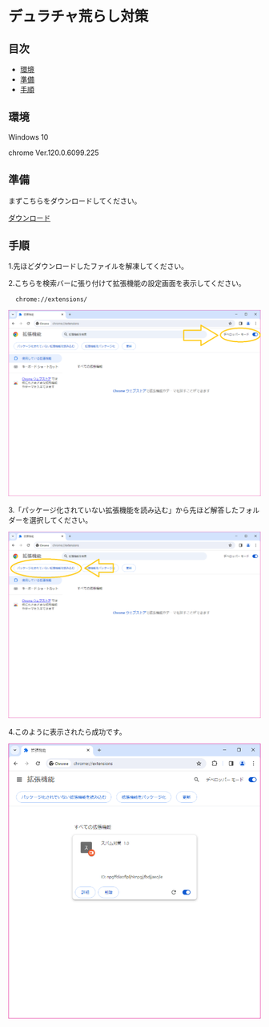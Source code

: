 <h1>デュラチャ荒らし対策</h1>

## 目次

- [環境](#environment)
- [準備](#preparation)
- [手順](#process)

<h2 id="environment">環境</h2>
    <p>Windows 10</p>
    <p>chrome Ver.120.0.6099.225</p>

<h2 id="preparation">準備</h2>
  <p>まずこちらをダウンロードしてください。</p>
  
  [ダウンロード]([https://github.com/kana00000/test/raw/main/%E3%82%B9%E3%83%91%E3%83%A0%E5%AF%BE%E7%AD%96.zip](https://github.com/kana00000/test/raw/main/%E3%82%B9%E3%83%91%E3%83%A0%E5%AF%BE%E7%AD%96Ver.1.1.zip))
  
<h2 id="process">手順</h2>
  <p>1.先ほどダウンロードしたファイルを解凍してください。</p>
    
  <p>2.こちらを検索バーに張り付けて拡張機能の設定画面を表示してください。</p>
    
  ```
    chrome://extensions/
  ```

  <img alt="デドロッパーモード" src="imgs\chrome-1.png" />

  <p>3.「パッケージ化されていない拡張機能を読み込む」から先ほど解答したフォルダーを選択してください。</p>

  <img alt="パッケージ読み込み" src="imgs\chrome-2.png" />

  <p>4.このように表示されたら成功です。</p>
  <img alt="パッケージ読み込み" src="imgs\chrome-3.png" />
